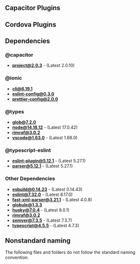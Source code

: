 ## Capacitor Plugins

## Cordova Plugins

## Dependencies

### @capacitor

- **project@2.0.3** - (Latest 2.0.10)

### @ionic

- **cli@6.19.1**
- **eslint-config@0.3.0**
- **prettier-config@2.0.0**

### @types

- **glob@7.2.0**
- **node@14.18.12** - (Latest 17.0.42)
- **rimraf@3.0.2**
- **vscode@1.63.0** - (Latest 1.68.0)

### @typescript-eslint

- **eslint-plugin@5.12.1** - (Latest 5.27.1)
- **parser@5.12.1** - (Latest 5.27.1)

### Other Dependencies

- **esbuild@0.14.23** - (Latest 0.14.43)
- **eslint@7.32.0** - (Latest 8.17.0)
- **fast-xml-parser@3.21.1** - (Latest 4.0.8)
- **globule@1.3.3**
- **husky@7.0.4** - (Latest 8.0.1)
- **rimraf@3.0.2**
- **semver@7.3.5** - (Latest 7.3.7)
- **typescript@4.5.5** - (Latest 4.7.3)

## Nonstandard naming

The following files and folders do not follow the standard naming convention:
